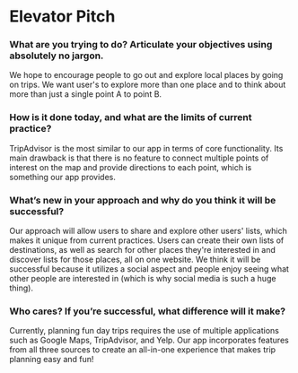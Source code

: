 # Elevator Pitch

### What are you trying to do? Articulate your objectives using absolutely no jargon.
We hope to encourage people to go out and explore local places by going on trips. We want user's to explore more than one place and to think about more than just a single point A to point B.

### How is it done today, and what are the limits of current practice?
TripAdvisor is the most similar to our app in terms of core functionality. Its main drawback is that there is no feature to connect multiple points of interest on the map and provide directions to each point, which is something our app provides. 

### What’s new in your approach and why do you think it will be successful?
Our approach will allow users to share and explore other users' lists, which makes it unique from current practices. Users can create their own lists of destinations, as well as search for other places they're interested in and discover lists for those places, all on one website. We think it will be successful because it utilizes a social aspect and people enjoy seeing what other people are interested in (which is why social media is such a huge thing).

### Who cares? If you’re successful, what difference will it make?
Currently, planning fun day trips requires the use of multiple applications such as Google Maps, TripAdvisor, and Yelp. Our app incorporates features from all three sources to create an all-in-one experience that makes trip planning easy and fun!
